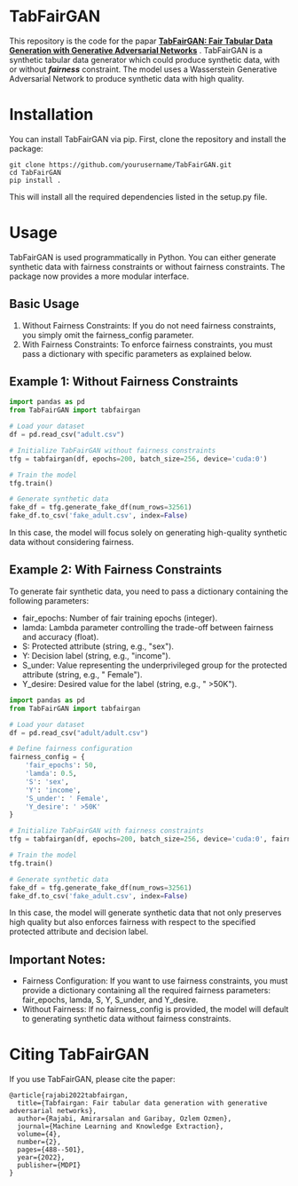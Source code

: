 # TabFairGAN

This repository is the code for the papar [**TabFairGAN: Fair Tabular Data Generation with Generative Adversarial Networks**](https://arxiv.org/abs/2109.00666) . TabFairGAN is a synthetic tabular data generator which could produce synthetic data, with or without _**fairness**_ constraint. The model uses a Wasserstein Generative Adversarial Network to produce synthetic data with high quality.

# Installation

You can install TabFairGAN via pip. First, clone the repository and install the package:

```
git clone https://github.com/yourusername/TabFairGAN.git
cd TabFairGAN
pip install .
```
This will install all the required dependencies listed in the setup.py file.



# Usage

TabFairGAN is used programmatically in Python. You can either generate synthetic data with fairness constraints or without fairness constraints.
The package now provides a more modular interface. 

## Basic Usage
1. Without Fairness Constraints: If you do not need fairness constraints, you simply omit the fairness_config parameter.
2. With Fairness Constraints: To enforce fairness constraints, you must pass a dictionary with specific parameters as explained below.

## Example 1: Without Fairness Constraints

```python
import pandas as pd
from TabFairGAN import tabfairgan

# Load your dataset
df = pd.read_csv("adult.csv")

# Initialize TabFairGAN without fairness constraints
tfg = tabfairgan(df, epochs=200, batch_size=256, device='cuda:0')

# Train the model
tfg.train()

# Generate synthetic data
fake_df = tfg.generate_fake_df(num_rows=32561)
fake_df.to_csv('fake_adult.csv', index=False)

```


In this case, the model will focus solely on generating high-quality synthetic data without considering fairness.

## Example 2: With Fairness Constraints

To generate fair synthetic data, you need to pass a dictionary containing the following parameters:

* fair_epochs: Number of fair training epochs (integer).
* lamda: Lambda parameter controlling the trade-off between fairness and accuracy (float).
* S: Protected attribute (string, e.g., "sex").
* Y: Decision label (string, e.g., "income").
* S_under: Value representing the underprivileged group for the protected attribute (string, e.g., " Female").
* Y_desire: Desired value for the label (string, e.g., " >50K").



```python
import pandas as pd
from TabFairGAN import tabfairgan

# Load your dataset
df = pd.read_csv("adult/adult.csv")

# Define fairness configuration
fairness_config = {
    'fair_epochs': 50,
    'lamda': 0.5,
    'S': 'sex',
    'Y': 'income',
    'S_under': ' Female',
    'Y_desire': ' >50K'
}

# Initialize TabFairGAN with fairness constraints
tfg = tabfairgan(df, epochs=200, batch_size=256, device='cuda:0', fairness_config=fairness_config)

# Train the model
tfg.train()

# Generate synthetic data
fake_df = tfg.generate_fake_df(num_rows=32561)
fake_df.to_csv('fake_adult.csv', index=False)

```

In this case, the model will generate synthetic data that not only preserves high quality but also enforces fairness with respect to the specified protected attribute and decision label.

## Important Notes:
* Fairness Configuration: If you want to use fairness constraints, you must provide a dictionary containing all the required fairness parameters: fair_epochs, lamda, S, Y, S_under, and Y_desire.
* Without Fairness: If no fairness_config is provided, the model will default to generating synthetic data without fairness constraints.



# Citing TabFairGAN

If you use TabFairGAN, please cite the paper:


```
@article{rajabi2022tabfairgan,
  title={Tabfairgan: Fair tabular data generation with generative adversarial networks},
  author={Rajabi, Amirarsalan and Garibay, Ozlem Ozmen},
  journal={Machine Learning and Knowledge Extraction},
  volume={4},
  number={2},
  pages={488--501},
  year={2022},
  publisher={MDPI}
}
```


